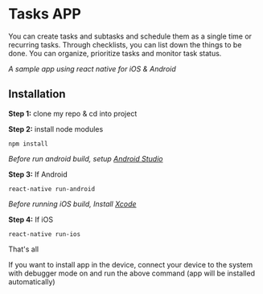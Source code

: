 # Tasks APP

You can create tasks and subtasks and schedule them as a single time or recurring tasks. Through checklists, you can list down the things to be done. You can organize, prioritize tasks and monitor task status.

*A sample app using react native for iOS & Android*

## Installation

**Step 1:** clone my repo & cd into project

**Step 2:** install node modules

```
npm install
```

*Before run android build, setup [Android Studio](https://facebook.github.io/react-native/docs/android-setup.html)*

**Step 3:** If Android

```
react-native run-android
```

*Before running iOS build, Install [Xcode](https://developer.apple.com/xcode/download/)*

**Step 4:** If iOS

```
react-native run-ios
```

That's all

If you want to install app in the device, connect your device to the system with debugger mode on and run the above command (app will be installed automatically)
